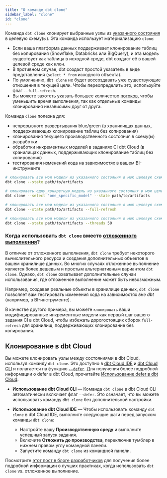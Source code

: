 ```yaml
---
title: "О команде dbt clone"
sidebar_label: "clone"
id: "clone"
---
```


Команда `dbt clone` клонирует выбранные узлы из [указанного состояния](/reference/node-selection/syntax#establishing-state) в целевую схему(ы). Эта команда использует материализацию `clone`:
- Если ваша платформа данных поддерживает клонирование таблиц без копирования (Snowflake, Databricks или BigQuery), и эта модель существует как таблица в исходной среде, dbt создаст её в вашей целевой среде как клон.
- В противном случае, dbt создаст простой указатель в виде представления (`select * from` исходного объекта).
- По умолчанию, `dbt clone` не будет воссоздавать уже существующие отношения в текущей цели. Чтобы переопределить это, используйте флаг `--full-refresh`.
- Вы можете захотеть указать большее количество [потоков](/docs/running-a-dbt-project/using-threads), чтобы уменьшить время выполнения, так как отдельные команды клонирования независимы друг от друга.

Команда `clone` полезна для:
- непрерывного развертывания blue/green (в хранилищах данных, поддерживающих клонирование таблиц без копирования)
- клонирования текущего производственного состояния в схему(ы) разработки
- обработки инкрементных моделей в заданиях CI dbt Cloud (в хранилищах данных, поддерживающих клонирование таблиц без копирования)
- тестирования изменений кода на зависимостях в вашем BI-инструменте

```bash
# клонировать все мои модели из указанного состояния в мою целевую схему(ы)
dbt clone --state path/to/artifacts

# клонировать одну_конкретную_модель из указанного состояния в мою целевую схему(ы)
dbt clone --select "one_specific_model" --state path/to/artifacts

# клонировать все мои модели из указанного состояния в мою целевую схему(ы) и воссоздать все уже существующие отношения в текущей цели
dbt clone --state path/to/artifacts --full-refresh

# клонировать все мои модели из указанного состояния в мою целевую схему(ы), выполняя до 50 команд клонирования параллельно
dbt clone --state path/to/artifacts --threads 50
```

### Когда использовать `dbt clone` вместо [отложенного выполнения](/reference/node-selection/defer)?

В отличие от отложенного выполнения, `dbt clone` требует некоторого вычислительного ресурса и создания дополнительных объектов в вашем хранилище данных. Во многих случаях отложенное выполнение является более дешевым и простым альтернативным вариантом `dbt clone`. Однако, `dbt clone` охватывает дополнительные случаи использования, где отложенное выполнение может быть невозможным.

Например, создавая реальные объекты в хранилище данных, `dbt clone` позволяет вам тестировать изменения кода на зависимостях _вне dbt_ (например, в BI-инструменте).

В качестве другого примера, вы можете `клонировать` ваши модифицированные инкрементные модели как первый шаг вашего задания CI в dbt Cloud, чтобы избежать дорогостоящих сборок `full-refresh` для хранилищ, поддерживающих клонирование без копирования.

## Клонирование в dbt Cloud

Вы можете клонировать узлы между состояниями в dbt Cloud, используя команду `dbt clone`. Это доступно в [dbt Cloud IDE](/docs/cloud/dbt-cloud-ide/develop-in-the-cloud) и [dbt Cloud CLI](/docs/cloud/cloud-cli-installation) и полагается на функцию [`--defer`](/reference/node-selection/defer). Для получения более подробной информации о defer в dbt Cloud, прочитайте [Использование defer в dbt Cloud](/docs/cloud/about-cloud-develop-defer).

- **Использование dbt Cloud CLI** &mdash; Команда `dbt clone` в dbt Cloud CLI автоматически включает флаг `--defer`. Это означает, что вы можете использовать команду `dbt clone` без дополнительной настройки.

- **Использование dbt Cloud IDE** &mdash; Чтобы использовать команду `dbt clone` в dbt Cloud IDE, выполните следующие шаги перед запуском команды `dbt clone`:

  - Настройте вашу **Производственную среду** и выполните успешный запуск задания.
  - Включите **Отложить до производства**, переключив тумблер в нижнем правом углу командной панели.
    <Lightbox src="/img/docs/dbt-cloud/defer-toggle.jpg" width="80%" title="Выберите переключатель 'Отложить до производства' в нижнем правом углу командной панели, чтобы включить defer в dbt Cloud IDE."/>
  - Запустите команду `dbt clone` из командной панели.
  
Посмотрите [этот пост в блоге разработчиков](https://docs.getdbt.com/blog/to-defer-or-to-clone) для получения более подробной информации о лучших практиках, когда использовать `dbt clone` vs. отложенное выполнение.